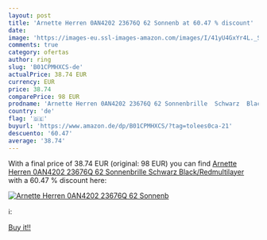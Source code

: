 ```yaml
---
layout: post
title: 'Arnette Herren 0AN4202 23676Q 62 Sonnenb at 60.47 % discount'
date: 
image: 'https://images-eu.ssl-images-amazon.com/images/I/41yU4GxYr4L._SL200_.jpg'
comments: true
category: ofertas
author: ring
slug: 'B01CPMHXCS-de'
actualPrice: 38.74 EUR
currency: EUR
price: 38.74
comparePrice: 98 EUR
prodname: 'Arnette Herren 0AN4202 23676Q 62 Sonnenbrille  Schwarz  Black/Redmultilayer '
country: 'de'
flag: '🇩🇪'
buyurl: 'https://www.amazon.de/dp/B01CPMHXCS/?tag=tolees0ca-21'
descuento: '60.47'
average: '38.74'
---
```


With a final price of 38.74 EUR (original: 98 EUR) you can find [Arnette Herren 0AN4202 23676Q 62 Sonnenbrille  Schwarz  Black/Redmultilayer ](https://www.amazon.de/dp/B01CPMHXCS/?tag=tolees0ca-21) with a  60.47 % discount here:

[![Arnette Herren 0AN4202 23676Q 62 Sonnenb](https://images-eu.ssl-images-amazon.com/images/I/41yU4GxYr4L._SL200_.jpg)](https://www.amazon.de/dp/B01CPMHXCS/?tag=tolees0ca-21)

ℹ️:


[Buy it!!](https://www.amazon.de/dp/B01CPMHXCS/?tag=tolees0ca-21)
